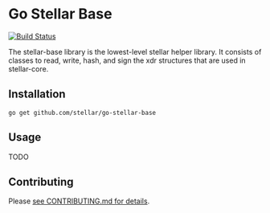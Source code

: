 # Go Stellar Base
[![Build Status](https://travis-ci.org/stellar/go-stellar-base.svg?branch=master)](https://travis-ci.org/stellar/go-stellar-base)

The stellar-base library is the lowest-level stellar helper library.  It consists of classes
to read, write, hash, and sign the xdr structures that are used in stellar-core.

## Installation


```shell
go get github.com/stellar/go-stellar-base
```

## Usage

TODO

## Contributing

Please [see CONTRIBUTING.md for details](CONTRIBUTING.md).
